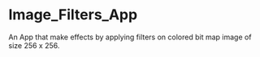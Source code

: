# Image_Filters_App
An App that make effects by applying filters on colored bit map image of size 256 x 256.
